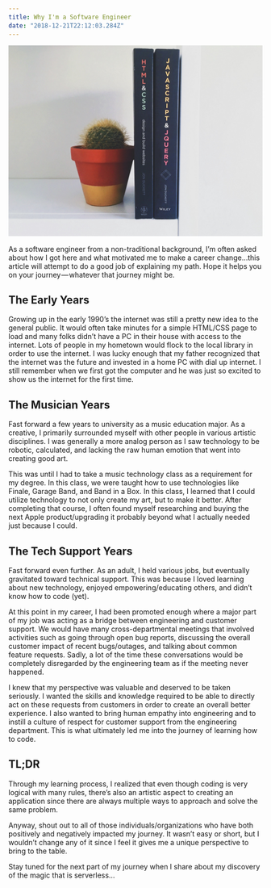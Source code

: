```yaml
---
title: Why I'm a Software Engineer
date: "2018-12-21T22:12:03.284Z"
---
```


![Books](./book.jpeg)

As a software engineer from a non-traditional background, I’m often asked about how I got here and what motivated me to make a career change…this article will attempt to do a good job of explaining my path. Hope it helps you on your journey — whatever that journey might be.

## The Early Years
Growing up in the early 1990’s the internet was still a pretty new idea to the general public. It would often take minutes for a simple HTML/CSS page to load and many folks didn’t have a PC in their house with access to the internet. Lots of people in my hometown would flock to the local library in order to use the internet. I was lucky enough that my father recognized that the internet was the future and invested in a home PC with dial up internet. I still remember when we first got the computer and he was just so excited to show us the internet for the first time.

## The Musician Years
Fast forward a few years to university as a music education major. As a creative, I primarily surrounded myself with other people in various artistic disciplines. I was generally a more analog person as I saw technology to be robotic, calculated, and lacking the raw human emotion that went into creating good art.

This was until I had to take a music technology class as a requirement for my degree. In this class, we were taught how to use technologies like Finale, Garage Band, and Band in a Box. In this class, I learned that I could utilize technology to not only create my art, but to make it better. After completing that course, I often found myself researching and buying the next Apple product/upgrading it probably beyond what I actually needed just because I could.

## The Tech Support Years
Fast forward even further. As an adult, I held various jobs, but eventually gravitated toward technical support. This was because I loved learning about new technology, enjoyed empowering/educating others, and didn’t know how to code (yet).

At this point in my career, I had been promoted enough where a major part of my job was acting as a bridge between engineering and customer support. We would have many cross-departmental meetings that involved activities such as going through open bug reports, discussing the overall customer impact of recent bugs/outages, and talking about common feature requests. Sadly, a lot of the time these conversations would be completely disregarded by the engineering team as if the meeting never happened.

I knew that my perspective was valuable and deserved to be taken seriously. I wanted the skills and knowledge required to be able to directly act on these requests from customers in order to create an overall better experience. I also wanted to bring human empathy into engineering and to instill a culture of respect for customer support from the engineering department. This is what ultimately led me into the journey of learning how to code.

## TL;DR
Through my learning process, I realized that even though coding is very logical with many rules, there’s also an artistic aspect to creating an application since there are always multiple ways to approach and solve the same problem.

Anyway, shout out to all of those individuals/organizations who have both positively and negatively impacted my journey. It wasn’t easy or short, but I wouldn’t change any of it since I feel it gives me a unique perspective to bring to the table.

Stay tuned for the next part of my journey when I share about my discovery of the magic that is serverless…